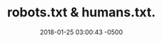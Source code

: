 ---
layout: post
title:  "robots.txt & humans.txt."
date:   2018-01-25 03:00:43 -0500
categories: jekyll update
---